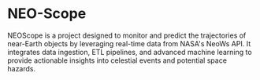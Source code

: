 # NEO-Scope
NEOScope is a project designed to monitor and predict the trajectories of near-Earth objects by leveraging real-time data from NASA's NeoWs API. It integrates data ingestion, ETL pipelines, and advanced machine learning to provide actionable insights into celestial events and potential space hazards.
